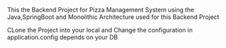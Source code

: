 This the Backend Project for Pizza Management System using the Java,SpringBoot and Monolithic Architecture used for this Backend Project


CLone the Project into your local and Change the configuration in application.config depends on your DB 
